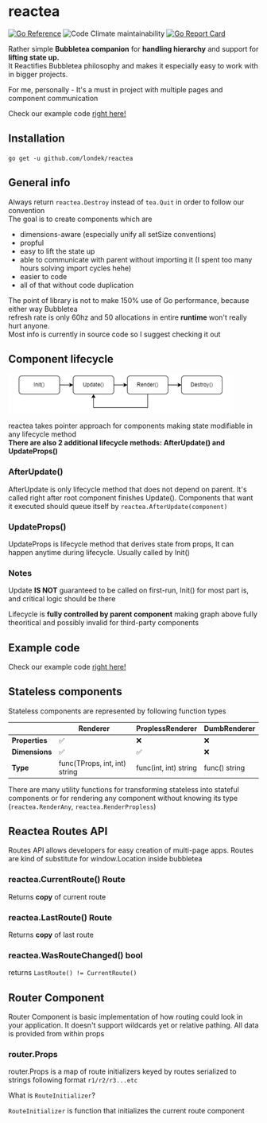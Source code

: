 # reactea

[![Go Reference](https://pkg.go.dev/badge/github.com/londek/reactea.svg)](https://pkg.go.dev/github.com/londek/reactea)
![Code Climate maintainability](https://img.shields.io/codeclimate/maintainability-percentage/Londek/reactea)
[![Go Report Card](https://goreportcard.com/badge/github.com/londek/reactea)](https://goreportcard.com/report/github.com/londek/reactea)

Rather simple **Bubbletea companion** for **handling hierarchy** and support for **lifting state up.**\
It Reactifies Bubbletea philosophy and makes it especially easy to work with in bigger projects.

For me, personally - It's a must in project with multiple pages and component communication

Check our example code [right here!](/example)

## Installation

`go get -u github.com/londek/reactea`

## General info

Always return `reactea.Destroy` instead of `tea.Quit` in order to follow our convention\
The goal is to create components which are

- dimensions-aware (especially unify all setSize conventions)
- propful
- easy to lift the state up
- able to communicate with parent without importing it (I spent too many hours solving import cycles hehe)
- easier to code
- all of that without code duplication

The point of library is not to make 150% use of Go performance, because either way Bubbletea\
refresh rate is only 60hz and 50 allocations in entire **runtime** won't really hurt anyone.\
Most info is currently in source code so I suggest checking it out

## Component lifecycle

![Component lifecycle image](.github/lifecycle-diagram.png)

reactea takes pointer approach for components
making state modifiable in any lifecycle method\
**There are also 2 additional lifecycle methods: AfterUpdate() and UpdateProps()**

### AfterUpdate()

AfterUpdate is only lifecycle method that does not depend on parent. It's called right after root component finishes Update(). Components that want it executed should queue itself by `reactea.AfterUpdate(component)`

### UpdateProps()

UpdateProps is lifecycle method that derives state from props, It can happen anytime during lifecycle. Usually called by Init()

### Notes

Update **IS NOT** guaranteed to be called on first-run, Init() for most part is, and critical logic should be there

Lifecycle is **fully controlled by parent component** making graph above fully theoritical and possibly invalid for third-party components

## Example code

Check our example code [right here!](/example)

## Stateless components

Stateless components are represented by following function types

|   | Renderer | ProplessRenderer | DumbRenderer |
|----------------|----------|------------------|--------------|
| **Properties** | ✅        | ❌                | ❌            |
| **Dimensions** | ✅        | ✅                | ❌            |
| **Type** | func(TProps, int, int) string        | func(int, int) string                | func() string           |

There are many utility functions for transforming stateless into stateful components or for rendering any component without knowing its type (`reactea.RenderAny`, `reactea.RenderPropless`)

## Reactea Routes API

Routes API allows developers for easy creation of multi-page apps.
Routes are kind of substitute for window.Location inside bubbletea

### reactea.CurrentRoute() Route

Returns **copy** of current route

### reactea.LastRoute() Route

Returns **copy** of last route

### reactea.WasRouteChanged() bool

returns `LastRoute() != CurrentRoute()`

## Router Component

Router Component is basic implementation of how routing could look in your application.
It doesn't support wildcards yet or relative pathing. All data is provided from within props

### router.Props

router.Props is a map of route initializers keyed by routes serialized to strings following format `r1/r2/r3...etc`

What is `RouteInitializer`?

`RouteInitializer` is function that initializes the current route component
